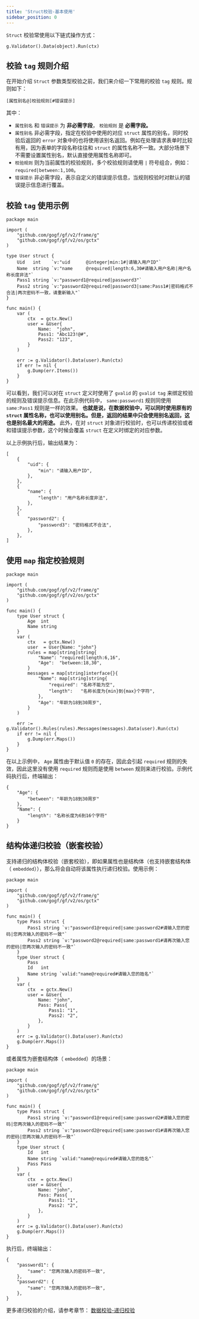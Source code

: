 ```yaml
---
title: 'Struct校验-基本使用'
sidebar_position: 0
---
```


`Struct` 校验常使用以下链式操作方式：

```
g.Validator().Data(object).Run(ctx)
```

## 校验 `tag` 规则介绍

在开始介绍 `Struct` 参数类型校验之前，我们来介绍一下常用的校验 `tag` 规则。规则如下：

```
[属性别名@]校验规则[#错误提示]
```

其中：

- `属性别名` 和 `错误提示` 为 **非必需字段**， `校验规则` 是 **必需字段。**
- `属性别名` 非必需字段，指定在校验中使用的对应 `struct` 属性的别名，同时校验后返回的 `error` 对象中的也将使用该别名返回。例如在处理请求表单时比较有用，因为表单的字段名称往往和 `struct` 的属性名称不一致。大部分场景下不需要设置属性别名，默认直接使用属性名称即可。
- `校验规则` 则为当前属性的校验规则，多个校验规则请使用 `|` 符号组合，例如： `required|between:1,100`。
- `错误提示` 非必需字段，表示自定义的错误提示信息，当规则校验时对默认的错误提示信息进行覆盖。

## 校验 `tag` 使用示例

```
package main

import (
	"github.com/gogf/gf/v2/frame/g"
	"github.com/gogf/gf/v2/os/gctx"
)

type User struct {
	Uid   int    `v:"uid      @integer|min:1#|请输入用户ID"`
	Name  string `v:"name     @required|length:6,30#请输入用户名称|用户名称长度非法"`
	Pass1 string `v:"password1@required|password3"`
	Pass2 string `v:"password2@required|password3|same:Pass1#|密码格式不合法|两次密码不一致，请重新输入"`
}

func main() {
	var (
		ctx  = gctx.New()
		user = &User{
			Name:  "john",
			Pass1: "Abc123!@#",
			Pass2: "123",
		}
	)

	err := g.Validator().Data(user).Run(ctx)
	if err != nil {
		g.Dump(err.Items())
	}
}
```

可以看到，我们可以对在 `struct` 定义时使用了 `gvalid` 的 `gvalid tag` 来绑定校验的规则及错误提示信息。在此示例代码中， `same:password1` 规则同使用 `same:Pass1` 规则是一样的效果。 **也就是说，在数据校验中，可以同时使用原有的 `struct` 属性名称，也可以使用别名。但是，返回的结果中只会使用别名返回，这也是别名最大的用途。** 此外，在对 `struct` 对象进行校验时，也可以传递校验或者和错误提示参数，这个时候会覆盖 `struct` 在定义时绑定的对应参数。

以上示例执行后，输出结果为：

```
[
    {
        "uid": {
            "min": "请输入用户ID",
        },
    },
    {
        "name": {
            "length": "用户名称长度非法",
        },
    },
    {
        "password2": {
            "password3": "密码格式不合法",
        },
    },
]
```

## 使用 `map` 指定校验规则

```
package main

import (
	"github.com/gogf/gf/v2/frame/g"
	"github.com/gogf/gf/v2/os/gctx"
)

func main() {
	type User struct {
		Age  int
		Name string
	}
	var (
		ctx   = gctx.New()
		user  = User{Name: "john"}
		rules = map[string]string{
			"Name": "required|length:6,16",
			"Age":  "between:18,30",
		}
		messages = map[string]interface{}{
			"Name": map[string]string{
				"required": "名称不能为空",
				"length":   "名称长度为{min}到{max}个字符",
			},
			"Age": "年龄为18到30周岁",
		}
	)

	err := g.Validator().Rules(rules).Messages(messages).Data(user).Run(ctx)
	if err != nil {
		g.Dump(err.Maps())
	}
}
```

在以上示例中， `Age` 属性由于默认值 `0` 的存在，因此会引起 `required` 规则的失效，因此这里没有使用 `required` 规则而是使用 `between` 规则来进行校验。示例代码执行后，终端输出：

```
{
	"Age": {
		"between": "年龄为18到30周岁"
	},
	"Name": {
		"length": "名称长度为6到16个字符"
	}
}
```

## 结构体递归校验（嵌套校验）

支持递归的结构体校验（嵌套校验），即如果属性也是结构体（也支持嵌套结构体（ `embedded`）），那么将会自动将该属性执行递归校验。使用示例：

```
package main

import (
	"github.com/gogf/gf/v2/frame/g"
	"github.com/gogf/gf/v2/os/gctx"
)

func main() {
	type Pass struct {
		Pass1 string `v:"password1@required|same:password2#请输入您的密码|您两次输入的密码不一致"`
		Pass2 string `v:"password2@required|same:password1#请再次输入您的密码|您两次输入的密码不一致"`
	}
	type User struct {
		Pass
		Id   int
		Name string `valid:"name@required#请输入您的姓名"`
	}
	var (
		ctx  = gctx.New()
		user = &User{
			Name: "john",
			Pass: Pass{
				Pass1: "1",
				Pass2: "2",
			},
		}
	)
	err := g.Validator().Data(user).Run(ctx)
	g.Dump(err.Maps())
}
```

或者属性为嵌套结构体（ `embedded`）的场景：

```
package main

import (
	"github.com/gogf/gf/v2/frame/g"
	"github.com/gogf/gf/v2/os/gctx"
)

func main() {
	type Pass struct {
		Pass1 string `v:"password1@required|same:password2#请输入您的密码|您两次输入的密码不一致"`
		Pass2 string `v:"password2@required|same:password1#请再次输入您的密码|您两次输入的密码不一致"`
	}
	type User struct {
		Id   int
		Name string `valid:"name@required#请输入您的姓名"`
		Pass Pass
	}
	var (
		ctx  = gctx.New()
		user = &User{
			Name: "john",
			Pass: Pass{
				Pass1: "1",
				Pass2: "2",
			},
		}
	)
	err := g.Validator().Data(user).Run(ctx)
	g.Dump(err.Maps())
}
```

执行后，终端输出：

```
{
    "password1": {
        "same": "您两次输入的密码不一致",
    },
    "password2": {
        "same": "您两次输入的密码不一致",
    },
}
```

更多递归校验的介绍，请参考章节： [数据校验-递归校验](output/goframe-v2.2-md/核心组件-重点/数据校验/数据校验-递归校验)